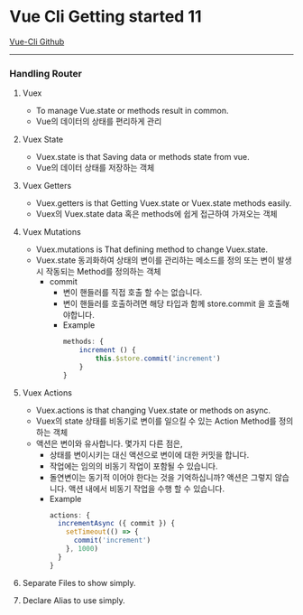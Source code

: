 # Vue Cli Getting started 11

[Vue-Cli Github](https://github.com/vuejs/vue-cli)

---
### Handling Router

1. Vuex
    - To manage Vue.state or methods result in common.
    - Vue의 데이터의 상태를 편리하게 관리
2. Vuex State
    - Vuex.state is that Saving data or methods state from vue. 
    - Vue의 데이터 상태를 저장하는 객체
3. Vuex Getters
    - Vuex.getters is that Getting Vuex.state or Vuex.state methods easily.
    - Vuex의 Vuex.state data 혹은 methods에 쉽게 접근하여 가져오는 객체
4. Vuex Mutations
    - Vuex.mutations is That defining method to change Vuex.state.
    - Vuex.state 동괴화하여 상태의 변이를 관리하는 메소드를 정의 또는 변이 발생 시 작동되는 Method를 정의하는 객체
        - commit
            - 변이 핸들러를 직접 호출 할 수는 없습니다.
            - 변이 핸들러를 호출하려면 해당 타입과 함께 store.commit 을 호출해야합니다.
            - Example
                ```javascript
                methods: {
                    increment () {
                        this.$store.commit('increment')
                    }
                }
                ```
5. Vuex Actions
    - Vuex.actions is that changing Vuex.state or methods on async.
    - Vuex의 state 상태를 비동기로 변이를 일으킬 수 있는 Action Method를 정의하는 객체
    - 액션은 변이와 유사합니다. 몇가지 다른 점은,
        - 상태를 변이시키는 대신 액션으로 변이에 대한 커밋을 합니다.
        - 작업에는 임의의 비동기 작업이 포함될 수 있습니다.
        - 돌연변이는 동기적 이어야 한다는 것을 기억하십니까? 액션은 그렇지 않습니다. 액션 내에서 비동기 작업을 수행 할 수 있습니다.
        - Example
            ```javascript
            actions: {
              incrementAsync ({ commit }) {
                setTimeout(() => {
                  commit('increment')
                }, 1000)
              }
            }
            ```
    
6. Separate Files to show simply.
7. Declare Alias to use simply.
